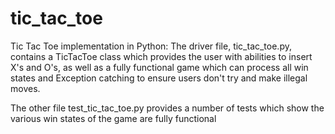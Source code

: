 # tic_tac_toe
Tic Tac Toe implementation in Python: The driver file, tic_tac_toe.py, contains a TicTacToe class which provides the user with abilities to insert X's and O's, 
as well as a fully functional game which can process all win states and Exception catching to ensure users don't try and make illegal moves.

The other file test_tic_tac_toe.py provides a number of tests which show the various win states of the game are fully functional
